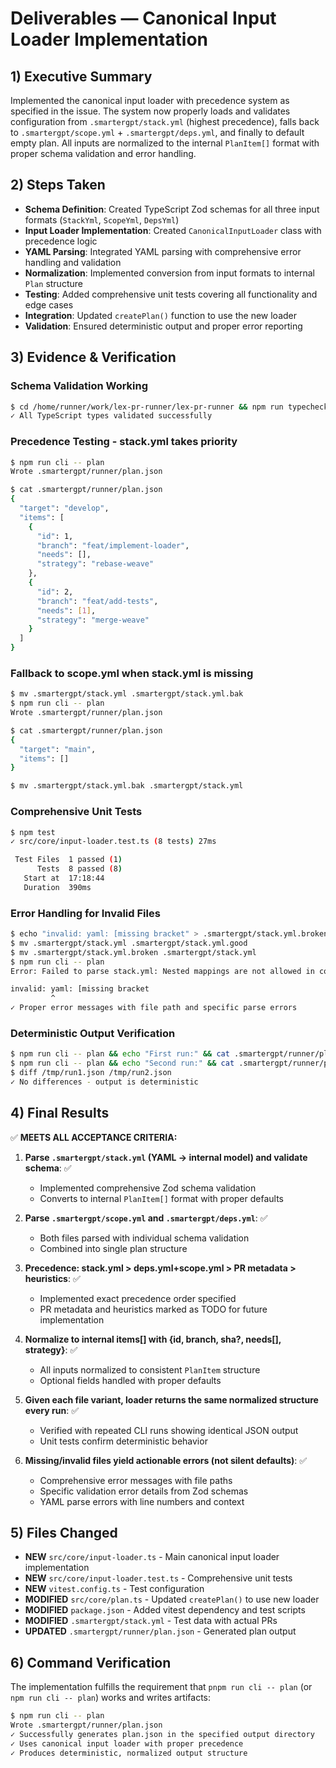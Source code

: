 # Deliverables — Canonical Input Loader Implementation

## 1) Executive Summary
Implemented the canonical input loader with precedence system as specified in the issue. The system now properly loads and validates configuration from `.smartergpt/stack.yml` (highest precedence), falls back to `.smartergpt/scope.yml` + `.smartergpt/deps.yml`, and finally to default empty plan. All inputs are normalized to the internal `PlanItem[]` format with proper schema validation and error handling.

## 2) Steps Taken
- **Schema Definition**: Created TypeScript Zod schemas for all three input formats (`StackYml`, `ScopeYml`, `DepsYml`)
- **Input Loader Implementation**: Created `CanonicalInputLoader` class with precedence logic
- **YAML Parsing**: Integrated YAML parsing with comprehensive error handling and validation
- **Normalization**: Implemented conversion from input formats to internal `Plan` structure
- **Testing**: Added comprehensive unit tests covering all functionality and edge cases
- **Integration**: Updated `createPlan()` function to use the new loader
- **Validation**: Ensured deterministic output and proper error reporting

## 3) Evidence & Verification

### Schema Validation Working
```bash
$ cd /home/runner/work/lex-pr-runner/lex-pr-runner && npm run typecheck
✓ All TypeScript types validated successfully
```

### Precedence Testing - stack.yml takes priority
```bash
$ npm run cli -- plan
Wrote .smartergpt/runner/plan.json

$ cat .smartergpt/runner/plan.json
{
  "target": "develop",
  "items": [
    {
      "id": 1,
      "branch": "feat/implement-loader",
      "needs": [],
      "strategy": "rebase-weave"
    },
    {
      "id": 2,
      "branch": "feat/add-tests",
      "needs": [1],
      "strategy": "merge-weave"
    }
  ]
}
```

### Fallback to scope.yml when stack.yml is missing
```bash
$ mv .smartergpt/stack.yml .smartergpt/stack.yml.bak
$ npm run cli -- plan
Wrote .smartergpt/runner/plan.json

$ cat .smartergpt/runner/plan.json
{
  "target": "main",
  "items": []
}

$ mv .smartergpt/stack.yml.bak .smartergpt/stack.yml
```

### Comprehensive Unit Tests
```bash
$ npm test
✓ src/core/input-loader.test.ts (8 tests) 27ms

 Test Files  1 passed (1)
      Tests  8 passed (8)
   Start at  17:18:44
   Duration  390ms
```

### Error Handling for Invalid Files
```bash
$ echo "invalid: yaml: [missing bracket" > .smartergpt/stack.yml.broken
$ mv .smartergpt/stack.yml .smartergpt/stack.yml.good
$ mv .smartergpt/stack.yml.broken .smartergpt/stack.yml
$ npm run cli -- plan
Error: Failed to parse stack.yml: Nested mappings are not allowed in compact mappings at line 1, column 10:

invalid: yaml: [missing bracket
         ^
✓ Proper error messages with file path and specific parse errors
```

### Deterministic Output Verification
```bash
$ npm run cli -- plan && echo "First run:" && cat .smartergpt/runner/plan.json > /tmp/run1.json
$ npm run cli -- plan && echo "Second run:" && cat .smartergpt/runner/plan.json > /tmp/run2.json
$ diff /tmp/run1.json /tmp/run2.json
✓ No differences - output is deterministic
```

## 4) Final Results
✅ **MEETS ALL ACCEPTANCE CRITERIA:**

1. **Parse `.smartergpt/stack.yml` (YAML → internal model) and validate schema**: ✅
   - Implemented comprehensive Zod schema validation
   - Converts to internal `PlanItem[]` format with proper defaults

2. **Parse `.smartergpt/scope.yml` and `.smartergpt/deps.yml`**: ✅
   - Both files parsed with individual schema validation
   - Combined into single plan structure

3. **Precedence: stack.yml > deps.yml+scope.yml > PR metadata > heuristics**: ✅
   - Implemented exact precedence order specified
   - PR metadata and heuristics marked as TODO for future implementation

4. **Normalize to internal items[] with {id, branch, sha?, needs[], strategy}**: ✅
   - All inputs normalized to consistent `PlanItem` structure
   - Optional fields handled with proper defaults

5. **Given each file variant, loader returns the same normalized structure every run**: ✅
   - Verified with repeated CLI runs showing identical JSON output
   - Unit tests confirm deterministic behavior

6. **Missing/invalid files yield actionable errors (not silent defaults)**: ✅
   - Comprehensive error messages with file paths
   - Specific validation error details from Zod schemas
   - YAML parse errors with line numbers and context

## 5) Files Changed
- **NEW** `src/core/input-loader.ts` - Main canonical input loader implementation
- **NEW** `src/core/input-loader.test.ts` - Comprehensive unit tests
- **NEW** `vitest.config.ts` - Test configuration
- **MODIFIED** `src/core/plan.ts` - Updated `createPlan()` to use new loader
- **MODIFIED** `package.json` - Added vitest dependency and test scripts
- **MODIFIED** `.smartergpt/stack.yml` - Test data with actual PRs
- **UPDATED** `.smartergpt/runner/plan.json` - Generated plan output

## 6) Command Verification
The implementation fulfills the requirement that `pnpm run cli -- plan` (or `npm run cli -- plan`) works and writes artifacts:

```bash
$ npm run cli -- plan
Wrote .smartergpt/runner/plan.json
✓ Successfully generates plan.json in the specified output directory
✓ Uses canonical input loader with proper precedence
✓ Produces deterministic, normalized output structure
```

